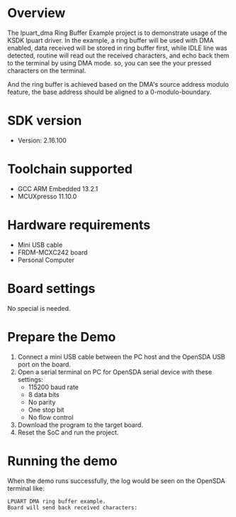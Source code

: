 Overview
========
The lpuart_dma Ring Buffer Example project is to demonstrate usage of the KSDK lpuart driver.
In the example, a ring buffer will be used with DMA enabled, data received will be stored in ring 
buffer first, while IDLE line was detected, routine will read out the received characters, and echo back
them to the terminal by using DMA mode. so, you can see the your pressed characters on the terminal.

And the ring buffer is achieved based on the DMA's source address modulo feature, the base address
should be aligned to a 0-modulo-boundary.

SDK version
===========
- Version: 2.16.100

Toolchain supported
===================
- GCC ARM Embedded  13.2.1
- MCUXpresso  11.10.0

Hardware requirements
=====================
- Mini USB cable
- FRDM-MCXC242 board
- Personal Computer

Board settings
==============
No special is needed.

Prepare the Demo
================
1.  Connect a mini USB cable between the PC host and the OpenSDA USB port on the board.
2.  Open a serial terminal on PC for OpenSDA serial device with these settings:
    - 115200 baud rate
    - 8 data bits
    - No parity
    - One stop bit
    - No flow control
3.  Download the program to the target board.
4.  Reset the SoC and run the project.

Running the demo
================
When the demo runs successfully, the log would be seen on the OpenSDA terminal like:

~~~~~~~~~~~~~~~~~~~~~~~~~~~
LPUART DMA ring buffer example.
Board will send back received characters:

~~~~~~~~~~~~~~~~~~~~~~~~~~~
